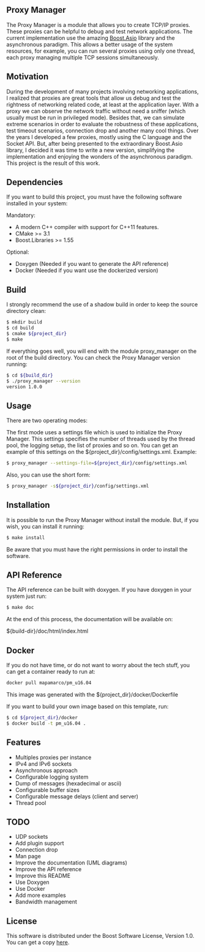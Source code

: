 ## Proxy Manager

The Proxy Manager is a module that allows you to create TCP/IP proxies. These proxies can be helpful to debug and test network applications. The current implementation use the amazing [Boost.Asio](http://www.boost.org/doc/libs/1_55_0/doc/html/boost_asio.html) library and the asynchronous paradigm. This allows a better usage of the system resources, for example, you can run several proxies using only one thread, each proxy managing multiple TCP sessions simultaneously.

## Motivation
During the development of many projects involving networking applications, I realized that proxies are great tools that allow us debug and test the rightness of networking related code, at least at the application layer. With a proxy we can observe the network traffic without need a sniffer (which usually must be run in privileged mode). Besides that, we can simulate extreme scenarios in order to evaluate the robustness of these applications, test timeout scenarios, connection drop and another many cool things.
Over the years I developed a few proxies, mostly using the C language and the Socket API. But, after being presented to the extraordinary Boost.Asio library, I decided it was time to write a new version, simplifying the implementation and enjoying the wonders of the asynchronous paradigm. This project is the result of this work.

## Dependencies
If you want to build this project, you must have the following software installed in your system:

Mandatory:
 - A modern C++ compiler with support for C++11 features.
 - CMake >= 3.1
 - Boost.Libraries >= 1.55

Optional:
 - Doxygen (Needed if you want to generate the API reference)
 - Docker (Needed if you want use the dockerized version)

## Build
I strongly recommend the use of a shadow build in order to keep the source directory clean:

```sh
$ mkdir build
$ cd build
$ cmake ${project_dir}
$ make
```

If everything goes well, you will end with the module proxy_manager on the root of the build directory. You can check the Proxy Manager version running:

```sh
$ cd ${build_dir}
$ ./proxy_manager --version
version 1.0.0
```

## Usage
There are two operating modes:

The first mode uses a settings file which is used to initialize the Proxy Manager. This settings specifies the number of threads used by the thread pool, the logging setup, the list of proxies and so on.
You can get an example of this settings on the ${project_dir}/config/settings.xml.
Example:

```sh
$ proxy_manager --settings-file=${project_dir}/config/settings.xml
```

Also, you can use the short form:

```sh
$ proxy_manager -s${project_dir}/config/settings.xml
```

## Installation

It is possible to run the Proxy Manager without install the module. But, if you wish, you can install it running:

```sh
$ make install
```
Be aware that you must have the right permissions in order to install the software.

## API Reference

The API reference can be built with doxygen. If you have doxygen in your system just run:

```sh
$ make doc
```

 At the end of this process, the documentation will be available on:

${build-dir}/doc/html/index.html

 ## Docker

If you do not have time, or do not want to worry about the tech stuff, you can get a container ready to run  at:

```sh
docker pull mapamarco/pm_u16.04
```

This image was generated with the ${project_dir}/docker/Dockerfile

If you want to build your own image based on this template, run:

```sh
$ cd ${project_dir}/docker
$ docker build -t pm_u16.04 .
```

## Features
 - Multiples proxies per instance
 - IPv4 and IPv6 sockets
 - Asynchronous approach
 - Configurable logging system
 - Dump of messages (hexadecimal or ascii)
 - Configurable buffer sizes
 - Configurable message delays (client and server)
 - Thread pool

## TODO
 - UDP sockets
 - Add plugin support
 - Connection drop
 - Man page
 - Improve the documentation (UML diagrams)
 - Improve the API reference
 - Improve this README
 - Use Doxygen
 - Use Docker
 - Add more examples
 - Bandwidth management

## License

This software is distributed under the Boost Software License, Version 1.0.
You can get a copy [here](https://github.com/mapamarco/proxy/blob/master/LICENSE_1_0.txt).
